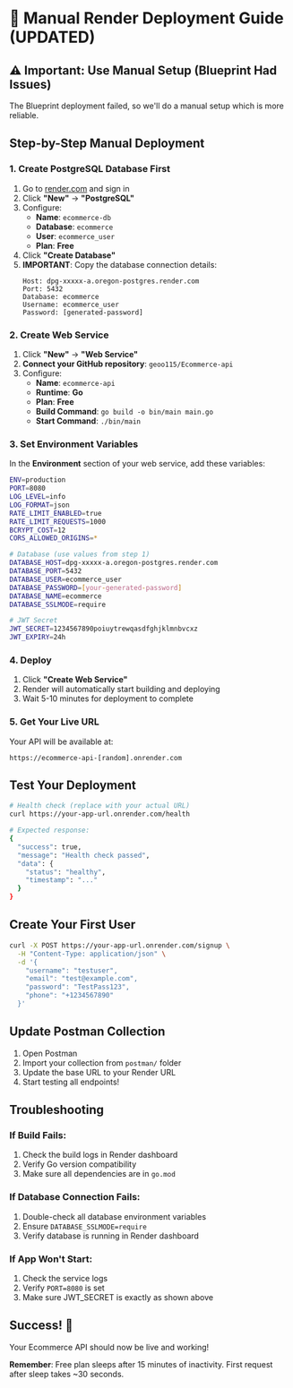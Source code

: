 # 🚀 Manual Render Deployment Guide (UPDATED)

## ⚠️ Important: Use Manual Setup (Blueprint Had Issues)

The Blueprint deployment failed, so we'll do a manual setup which is more reliable.

## Step-by-Step Manual Deployment

### 1. Create PostgreSQL Database First

1. Go to [render.com](https://render.com) and sign in
2. Click **"New"** → **"PostgreSQL"**
3. Configure:
   - **Name**: `ecommerce-db`
   - **Database**: `ecommerce`
   - **User**: `ecommerce_user`  
   - **Plan**: **Free**
4. Click **"Create Database"**
5. **IMPORTANT**: Copy the database connection details:
   ```
   Host: dpg-xxxxx-a.oregon-postgres.render.com
   Port: 5432
   Database: ecommerce
   Username: ecommerce_user
   Password: [generated-password]
   ```

### 2. Create Web Service

1. Click **"New"** → **"Web Service"**
2. **Connect your GitHub repository**: `geoo115/Ecommerce-api`
3. Configure:
   - **Name**: `ecommerce-api`
   - **Runtime**: **Go**
   - **Plan**: **Free**
   - **Build Command**: `go build -o bin/main main.go`
   - **Start Command**: `./bin/main`

### 3. Set Environment Variables

In the **Environment** section of your web service, add these variables:

```bash
ENV=production
PORT=8080
LOG_LEVEL=info
LOG_FORMAT=json
RATE_LIMIT_ENABLED=true
RATE_LIMIT_REQUESTS=1000
BCRYPT_COST=12
CORS_ALLOWED_ORIGINS=*

# Database (use values from step 1)
DATABASE_HOST=dpg-xxxxx-a.oregon-postgres.render.com
DATABASE_PORT=5432
DATABASE_USER=ecommerce_user
DATABASE_PASSWORD=[your-generated-password]
DATABASE_NAME=ecommerce
DATABASE_SSLMODE=require

# JWT Secret
JWT_SECRET=1234567890poiuytrewqasdfghjklmnbvcxz
JWT_EXPIRY=24h
```

### 4. Deploy

1. Click **"Create Web Service"**
2. Render will automatically start building and deploying
3. Wait 5-10 minutes for deployment to complete

### 5. Get Your Live URL

Your API will be available at:
```
https://ecommerce-api-[random].onrender.com
```

## Test Your Deployment

```bash
# Health check (replace with your actual URL)
curl https://your-app-url.onrender.com/health

# Expected response:
{
  "success": true,
  "message": "Health check passed", 
  "data": {
    "status": "healthy",
    "timestamp": "..."
  }
}
```

## Create Your First User

```bash
curl -X POST https://your-app-url.onrender.com/signup \
  -H "Content-Type: application/json" \
  -d '{
    "username": "testuser",
    "email": "test@example.com",
    "password": "TestPass123",
    "phone": "+1234567890"
  }'
```

## Update Postman Collection

1. Open Postman
2. Import your collection from `postman/` folder  
3. Update the base URL to your Render URL
4. Start testing all endpoints!

## Troubleshooting

### If Build Fails:
1. Check the build logs in Render dashboard
2. Verify Go version compatibility
3. Make sure all dependencies are in `go.mod`

### If Database Connection Fails:
1. Double-check all database environment variables
2. Ensure `DATABASE_SSLMODE=require` 
3. Verify database is running in Render dashboard

### If App Won't Start:
1. Check the service logs
2. Verify `PORT=8080` is set
3. Make sure JWT_SECRET is exactly as shown above

## Success! 🎉

Your Ecommerce API should now be live and working!

**Remember**: Free plan sleeps after 15 minutes of inactivity. First request after sleep takes ~30 seconds.

